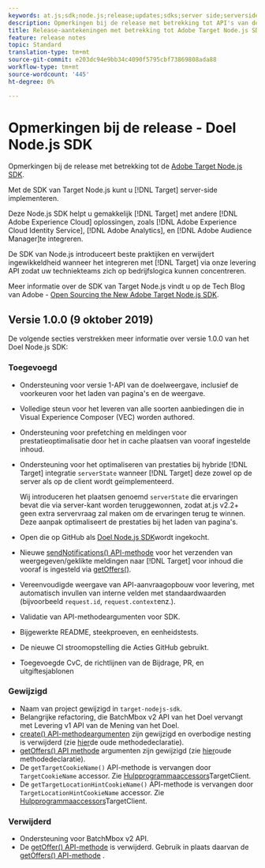 ```yaml
---
keywords: at.js;sdk;node.js;release;updates;sdks;server side;serverside;server-side;nodejs
description: Opmerkingen bij de release met betrekking tot API's van de Adobe Target-server.
title: Release-aantekeningen met betrekking tot Adobe Target Node.js SDK.
feature: release notes
topic: Standard
translation-type: tm+mt
source-git-commit: e203dc94e9bb34c4090f5795cbf73869808ada88
workflow-type: tm+mt
source-wordcount: '445'
ht-degree: 0%

---
```



# Opmerkingen bij de release - Doel Node.js SDK

Opmerkingen bij de release met betrekking tot de [Adobe Target Node.js SDK](https://github.com/adobe/target-nodejs-sdk).

Met de SDK van Target Node.js kunt u [!DNL Target] server-side implementeren.

Deze Node.js SDK helpt u gemakkelijk [!DNL Target] met andere [!DNL Adobe Experience Cloud] oplossingen, zoals [!DNL Adobe Experience Cloud Identity Service], [!DNL Adobe Analytics], en [!DNL Adobe Audience Manager]te integreren.

De SDK van Node.js introduceert beste praktijken en verwijdert ingewikkeldheid wanneer het integreren met [!DNL Target] via onze levering API zodat uw techniekteams zich op bedrijfslogica kunnen concentreren.

Meer informatie over de SDK van Target Node.js vindt u op de Tech Blog van Adobe - [Open Sourcing the New Adobe Target Node.js SDK](https://medium.com/adobetech/open-sourcing-the-new-adobe-target-node-js-sdk-b6feafd828bc).

## Versie 1.0.0 (9 oktober 2019)

De volgende secties verstrekken meer informatie over versie 1.0.0 van het Doel Node.js SDK:

### Toegevoegd

* Ondersteuning voor versie 1-API van de doelweergave, inclusief de voorkeuren voor het laden van pagina&#39;s en de weergave.
* Volledige steun voor het leveren van alle soorten aanbiedingen die in Visual Experience Composer (VEC) worden authored.
* Ondersteuning voor prefetching en meldingen voor prestatieoptimalisatie door het in cache plaatsen van vooraf ingestelde inhoud.
* Ondersteuning voor het optimaliseren van prestaties bij hybride [!DNL Target] integratie `serverState` wanneer [!DNL Target] deze zowel op de server als op de client wordt geïmplementeerd.

   Wij introduceren het plaatsen genoemd `serverState` die ervaringen bevat die via server-kant worden teruggewonnen, zodat at.js v2.2+ geen extra servervraag zal maken om de ervaringen terug te winnen. Deze aanpak optimaliseert de prestaties bij het laden van pagina&#39;s.

* Open die op GitHub als [Doel Node.js SDK](https://github.com/adobe/target-nodejs-sdk)wordt ingekocht.
* Nieuwe [sendNotifications() API-methode](https://git.corp.adobe.com/anischev/target-nodejs-sdk/blob/TNT-33695/README.md#targetclientsendnotifications) voor het verzenden van weergegeven/geklikte meldingen naar [!DNL Target] voor inhoud die vooraf is ingesteld via [getOffers()](https://git.corp.adobe.com/anischev/target-nodejs-sdk/blob/TNT-33695/README.md#targetclientgetoffers).
* Vereenvoudigde weergave van API-aanvraagopbouw voor levering, met automatisch invullen van interne velden met standaardwaarden (bijvoorbeeld `request.id`, `request.context`enz.).
* Validatie van API-methodeargumenten voor SDK.
* Bijgewerkte README, steekproeven, en eenheidstests.
* De nieuwe CI stroomopstelling die Acties GitHub gebruikt.
* Toegevoegde CvC, de richtlijnen van de Bijdrage, PR, en uitgiftesjablonen

### Gewijzigd

* Naam van project gewijzigd in `target-nodejs-sdk`.
* Belangrijke refactoring, die BatchMbox v2 API van het Doel vervangt met Levering v1 API van de Mening van het Doel.
* [create() API-methodeargumenten](https://git.corp.adobe.com/anischev/target-nodejs-sdk/blob/TNT-33695/README.md#targetclientcreate) zijn gewijzigd en overbodige nesting is verwijderd (zie [hier](https://www.npmjs.com/package/@adobe/target-node-client#targetnodeclientcreate)de oude methodedeclaratie).
* [getOffers() API methode](https://git.corp.adobe.com/anischev/target-nodejs-sdk/blob/TNT-33695/README.md#targetclientgetoffers) argumenten zijn gewijzigd (zie [hier](https://www.npmjs.com/package/@adobe/target-node-client#targetnodeclientgetoffers)oude methodedeclaratie).
* De `getTargetCookieName()` API-methode is vervangen door `TargetCookieName` accessor. Zie [Hulpprogrammaaccessors](https://git.corp.adobe.com/anischev/target-nodejs-sdk/blob/TNT-33695/README.md#targetclient-utility-accessors)TargetClient.
* De `getTargetLocationHintCookieName()` API-methode is vervangen door `TargetLocationHintCookieName` accessor.  Zie [Hulpprogrammaaccessors](https://git.corp.adobe.com/anischev/target-nodejs-sdk/blob/TNT-33695/README.md#targetclient-utility-accessors)TargetClient.

### Verwijderd

* Ondersteuning voor BatchMbox v2 API.
* De [getOffer() API-methode](https://www.npmjs.com/package/@adobe/target-node-client#targetnodeclientgetoffer) is verwijderd. Gebruik in plaats daarvan de [getOffers() API-methode](https://git.corp.adobe.com/anischev/target-nodejs-sdk/blob/TNT-33695/README.md#targetclientgetoffers) .


